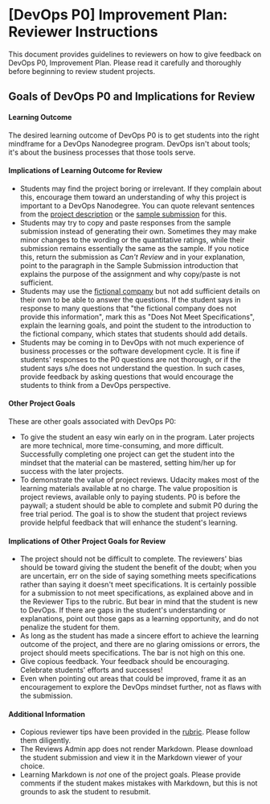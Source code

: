 # [DevOps P0] Improvement Plan: Reviewer Instructions

This document provides guidelines to reviewers on how to give feedback on DevOps P0, Improvement Plan. Please read it carefully and thoroughly before beginning to review student projects.

## Goals of DevOps P0 and Implications for Review

#### Learning Outcome

The desired learning outcome of DevOps P0 is to get students into the right mindframe for a DevOps Nanodegree program. DevOps isn't about tools; it's about the business processes that those tools serve. 

#### Implications of Learning Outcome for Review

* Students may find the project boring or irrelevant. If they complain about this, encourage them toward an understanding of why this project is important to a DevOps Nanodegree. You can quote relevant sentences from the [project description](P0_Improvement_Plan.md) or the [sample submission](P0_Sample_Submission.md) for this.
* Students may try to copy and paste responses from the sample submission instead of generating their own. Sometimes they may make minor changes to the wording or the quantitative ratings, while their submission remains essentially the same as the sample. If you notice this, return the submission as *Can't Review* and in your explanation, point to the paragraph in the Sample Submission introduction that explains the purpose of the assignment and why copy/paste is not sufficient. 
* Students may use the [fictional company](P0_Fictional_Company) but not add sufficient details on their own to be able to answer the questions. If the student says in response to many questions that "the fictional company does not provide this information", mark this as "Does Not Meet Specifications", explain the learning goals, and point the student to the introduction to the fictional company, which states that students should add details. 
* Students may be coming in to DevOps with not much experience of business processes or the software development cycle. It is fine if students' responses to the P0 questions are not thorough, or if the student says s/he does not understand the question. In such cases, provide feedback by asking questions that would encourage the students to think from a DevOps perspective. 

#### Other Project Goals

These are other goals associated with DevOps P0:

* To give the student an easy win early on in the program. Later projects are more technical, more time-consuming, and more difficult. Successfully completing one project can get the student into the mindset that the material can be mastered, setting him/her up for success with the later projects.
* To demonstrate the value of project reviews. Udacity makes most of the learning materials available at no charge. The value proposition is project reviews, available only to paying students. P0 is before the paywall; a student should be able to complete and submit P0 during the free trial period. The goal is to show the student that project reviews provide helpful feedback that will enhance the student's learning. 

#### Implications of Other Project Goals for Review

* The project should not be difficult to complete. The reviewers' bias should be toward giving the student the benefit of the doubt; when you are uncertain, err on the side of saying something meets specifications rather than saying it doesn't meet specifications. It is certainly possible for a submission to not meet specifications, as explained above and in the Reviewer Tips to the rubric. But bear in mind that the student is new to DevOps. If there are gaps in the student's understanding or explanations, point out those gaps as a learning opportunity, and do not penalize the student for them. 
* As long as the student has made a sincere effort to achieve the learning outcome of the project, and there are no glaring omissions or errors, the project should meets specifications. The bar is not high on this one. 
* Give copious feedback. Your feedback should be encouraging. Celebrate students' efforts and successes!
* Even when pointing out areas that could be improved, frame it as an encouragement to explore the DevOps mindset further, not as flaws with the submission. 

#### Additional Information

* Copious reviewer tips have been provided in the [rubric](https://review.udacity.com/#!/projects/7709298823/rubric). Please follow them diligently. 
* The Reviews Admin app does not render Markdown. Please download the student submission and view it in the Markdown viewer of your choice. 
* Learning Markdown is *not* one of the project goals. Please provide comments if the student makes mistakes with Markdown, but this is not grounds to ask the student to resubmit.
